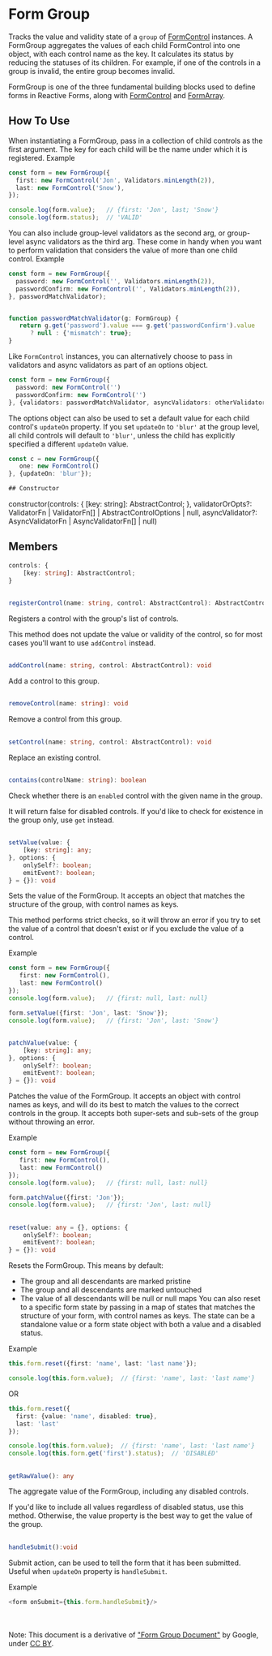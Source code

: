 # Form Group
Tracks the value and validity state of a `group` of [FormControl](FormControl.md) instances.
A FormGroup aggregates the values of each child FormControl into one object, with each control name as the key. 
It calculates its status by reducing the statuses of its children. 
For example, if one of the controls in a group is invalid, the entire group becomes invalid.

FormGroup is one of the three fundamental building blocks used to define forms in Reactive Forms, 
along with [FormControl](FormControl.md) and [FormArray](FormArray.md).

## How To Use

When instantiating a FormGroup, pass in a collection of child controls as the first argument. 
The key for each child will be the name under which it is registered.
Example
```ts
const form = new FormGroup({
  first: new FormControl('Jon', Validators.minLength(2)),
  last: new FormControl('Snow'),
});

console.log(form.value);   // {first: 'Jon', last; 'Snow'}
console.log(form.status);  // 'VALID'
```
You can also include group-level validators as the second arg, or group-level async validators as the third arg. 
These come in handy when you want to perform validation that considers the value of more than one child control.
Example
```ts
const form = new FormGroup({
  password: new FormControl('', Validators.minLength(2)),
  passwordConfirm: new FormControl('', Validators.minLength(2)),
}, passwordMatchValidator);


function passwordMatchValidator(g: FormGroup) {
   return g.get('password').value === g.get('passwordConfirm').value
      ? null : {'mismatch': true};
}
```
Like `FormControl` instances, you can alternatively choose to pass in validators and async validators 
as part of an options object.
```ts
const form = new FormGroup({
  password: new FormControl('')
  passwordConfirm: new FormControl('')
}, {validators: passwordMatchValidator, asyncValidators: otherValidator});
```
The options object can also be used to set a default value for each child control's `updateOn` property. 
If you set `updateOn` to `'blur'` at the group level, all child controls will default to `'blur'`, 
unless the child has explicitly specified a different `updateOn` value.
```ts
const c = new FormGroup({
   one: new FormControl()
}, {updateOn: 'blur'});

## Constructor
```
constructor(controls: {
    [key: string]: AbstractControl;
}, validatorOrOpts?: ValidatorFn | ValidatorFn[] | AbstractControlOptions | null, 
asyncValidator?: AsyncValidatorFn | AsyncValidatorFn[] | null)

## Members
```ts
controls: {
    [key: string]: AbstractControl;
}
```
##
```ts
registerControl(name: string, control: AbstractControl): AbstractControl
```
Registers a control with the group's list of controls.

This method does not update the value or validity of the control, so for most cases you'll want to use `addControl` instead.
##
```ts
addControl(name: string, control: AbstractControl): void
```
Add a control to this group.
##
```ts
removeControl(name: string): void
```
Remove a control from this group.
##
```ts
setControl(name: string, control: AbstractControl): void
```
Replace an existing control.
##
```ts
contains(controlName: string): boolean
```
Check whether there is an `enabled` control with the given name in the group.

It will return false for disabled controls. If you'd like to check for existence in the group only, use `get` instead.

##
```ts
setValue(value: {
    [key: string]: any;
}, options: {
    onlySelf?: boolean;
    emitEvent?: boolean;
} = {}): void
```
Sets the value of the FormGroup. It accepts an object that matches the structure of the group, with control names as keys.

This method performs strict checks, so it will throw an error if you try to set the value of a control that doesn't
exist or if you exclude the value of a control.

Example
```ts
const form = new FormGroup({
   first: new FormControl(),
   last: new FormControl()
});
console.log(form.value);   // {first: null, last: null}

form.setValue({first: 'Jon', last: 'Snow'});
console.log(form.value);   // {first: 'Jon', last: 'Snow'}
```
##
```ts
patchValue(value: {
    [key: string]: any;
}, options: {
    onlySelf?: boolean;
    emitEvent?: boolean;
} = {}): void
```
Patches the value of the FormGroup. It accepts an object with control names as keys, and will do its best to match the values 
to the correct controls in the group.
It accepts both super-sets and sub-sets of the group without throwing an error.

Example
```ts
const form = new FormGroup({
   first: new FormControl(),
   last: new FormControl()
});
console.log(form.value);   // {first: null, last: null}

form.patchValue({first: 'Jon'});
console.log(form.value);   // {first: 'Jon', last: null}
```
##
```ts
reset(value: any = {}, options: {
    onlySelf?: boolean;
    emitEvent?: boolean;
} = {}): void
```
Resets the FormGroup. This means by default:

* The group and all descendants are marked pristine
* The group and all descendants are marked untouched
* The value of all descendants will be null or null maps
You can also reset to a specific form state by passing in a map of states that matches the structure of your form, 
with control names as keys. The state can be a standalone value or a form state object with both a value and a disabled
status.

Example
```ts
this.form.reset({first: 'name', last: 'last name'});

console.log(this.form.value);  // {first: 'name', last: 'last name'}
```
OR
```ts
this.form.reset({
  first: {value: 'name', disabled: true},
  last: 'last'
});

console.log(this.form.value);  // {first: 'name', last: 'last name'}
console.log(this.form.get('first').status);  // 'DISABLED'
```
##
```ts
getRawValue(): any
```
The aggregate value of the FormGroup, including any disabled controls.

If you'd like to include all values regardless of disabled status, use this method. 
Otherwise, the value property is the best way to get the value of the group.

##
```ts
handleSubmit():void
```
Submit action, can be used to tell the form that it has been submitted.
Useful when `updateOn` property is `handleSubmit`.

Example
```ts
<form onSubmit={this.form.handleSubmit}/>
```

<br/></br>
Note: This document is a derivative of ["Form Group Document"](https://angular.io/api/forms/FormGroup) by Google, 
under [CC BY](https://creativecommons.org/licenses/by/4.0/).


